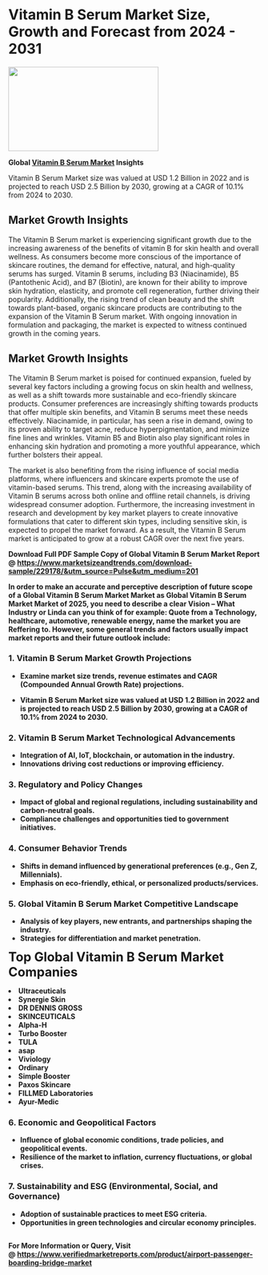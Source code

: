 <H1>Vitamin B Serum Market Size, Growth and Forecast from 2024 - 2031</H1><img class="aligncenter size-medium wp-image-584254" src="https://thirdeyenews.in/wp-content/uploads/2024/09/Global-Market-Research-300x168.jpeg" alt="" width="300" height="168" /><p><strong>Global&nbsp;<a href="https://www.marketsizeandtrends.com/download-sample/229178/&amp;utm_source=Pulse&amp;utm_medium=201">Vitamin B Serum Market</a> Insights</strong></p><p>Vitamin B Serum Market size was valued at USD 1.2 Billion in 2022 and is projected to reach USD 2.5 Billion by 2030, growing at a CAGR of 10.1% from 2024 to 2030.</p><p><h2>Market Growth Insights</h2> <p>The Vitamin B Serum market is experiencing significant growth due to the increasing awareness of the benefits of vitamin B for skin health and overall wellness. As consumers become more conscious of the importance of skincare routines, the demand for effective, natural, and high-quality serums has surged. Vitamin B serums, including B3 (Niacinamide), B5 (Pantothenic Acid), and B7 (Biotin), are known for their ability to improve skin hydration, elasticity, and promote cell regeneration, further driving their popularity. Additionally, the rising trend of clean beauty and the shift towards plant-based, organic skincare products are contributing to the expansion of the Vitamin B Serum market. With ongoing innovation in formulation and packaging, the market is expected to witness continued growth in the coming years.</p> <p><strong></strong></p> <h2>Market Growth Insights</h2> <p>The Vitamin B Serum market is poised for continued expansion, fueled by several key factors including a growing focus on skin health and wellness, as well as a shift towards more sustainable and eco-friendly skincare products. Consumer preferences are increasingly shifting towards products that offer multiple skin benefits, and Vitamin B serums meet these needs effectively. Niacinamide, in particular, has seen a rise in demand, owing to its proven ability to target acne, reduce hyperpigmentation, and minimize fine lines and wrinkles. Vitamin B5 and Biotin also play significant roles in enhancing skin hydration and promoting a more youthful appearance, which further bolsters their appeal.</p> <p>The market is also benefiting from the rising influence of social media platforms, where influencers and skincare experts promote the use of vitamin-based serums. This trend, along with the increasing availability of Vitamin B serums across both online and offline retail channels, is driving widespread consumer adoption. Furthermore, the increasing investment in research and development by key market players to create innovative formulations that cater to different skin types, including sensitive skin, is expected to propel the market forward. As a result, the Vitamin B Serum market is anticipated to grow at a robust CAGR over the next five years.</p> <p><strong></p><p><span class=""><strong>Download Full PDF Sample Copy of Global Vitamin B Serum Market Report</strong> @ <a href="https://www.marketsizeandtrends.com/download-sample/229178/&amp;utm_source=Pulse&amp;utm_medium=201" target="_blank">https://www.marketsizeandtrends.com/download-sample/229178/&amp;utm_source=Pulse&amp;utm_medium=201</a></span></p><p>In order to make an accurate and perceptive description of future scope of a Global&nbsp;Vitamin B Serum Market Market as Global&nbsp;Vitamin B Serum Market Market of 2025, you need to describe a clear Vision &ndash; What Industry or Linda can you think of for example: Quote from a Technology, healthcare, automotive, renewable energy, name the market you are Reffering to. However, some general trends and factors usually impact market reports and their future outlook include:</p><h3>1.&nbsp;<strong>Vitamin B Serum Market Growth Projections</strong></h3><ul><li>Examine market size trends, revenue estimates and CAGR (Compounded Annual Growth Rate) projections.</li><li><p>Vitamin B Serum Market size was valued at USD 1.2 Billion in 2022 and is projected to reach USD 2.5 Billion by 2030, growing at a CAGR of 10.1% from 2024 to 2030.</p></li></ul><h3>2.&nbsp;<strong>Vitamin B Serum Market Technological Advancements</strong></h3><ul><li>Integration of AI, IoT, blockchain, or automation in the industry.</li><li>Innovations driving cost reductions or improving efficiency.</li></ul><h3>3.&nbsp;<strong>Regulatory and Policy Changes</strong></h3><ul><li>Impact of global and regional regulations, including sustainability and carbon-neutral goals.</li><li>Compliance challenges and opportunities tied to government initiatives.</li></ul><h3>4.&nbsp;<strong>Consumer Behavior Trends</strong></h3><ul><li>Shifts in demand influenced by generational preferences (e.g., Gen Z, Millennials).</li><li>Emphasis on eco-friendly, ethical, or personalized products/services.</li></ul><h3>5.&nbsp;<strong>Global Vitamin B Serum Market Competitive Landscape</strong></h3><ul><li>Analysis of key players, new entrants, and partnerships shaping the industry.</li><li>Strategies for differentiation and market penetration.</li></ul><p data-pm-slice="1 1 []"><span style="color: inherit; font-family: inherit; font-size: 25px;">Top Global Vitamin B Serum Market Companies</span></p><div class="" data-test-id=""><p><li>Ultraceuticals</li><li> Synergie Skin</li><li> DR DENNIS GROSS</li><li> SKINCEUTICALS</li><li> Alpha-H</li><li> Turbo Booster</li><li> TULA</li><li> asap</li><li> Viviology</li><li> Ordinary</li><li> Simple Booster</li><li> Paxos Skincare</li><li> FILLMED Laboratories</li><li> Ayur-Medic</li></p></div><h3>6.&nbsp;<strong>Economic and Geopolitical Factors</strong></h3><ul><li>Influence of global economic conditions, trade policies, and geopolitical events.</li><li>Resilience of the market to inflation, currency fluctuations, or global crises.</li></ul><h3>7.&nbsp;<strong>Sustainability and ESG (Environmental, Social, and Governance)</strong></h3><ul><li>Adoption of sustainable practices to meet ESG criteria.</li><li>Opportunities in green technologies and circular economy principles.</li></ul><h2><strong style="font-size: 14px;">For More Information or Query, Visit @&nbsp;</strong><a style="background-color: #ffffff; font-size: 14px;" href="https://www.marketsizeandtrends.com/report/vitamin-b-serum-market/" target="_blank">https://www.verifiedmarketreports.com/product/airport-passenger-boarding-bridge-market</a></h2>
